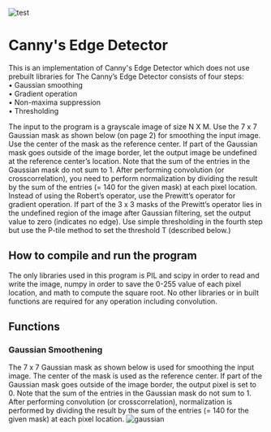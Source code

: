![test](https://raw.githubusercontent.com/dnezan/dudemen-the-game/master/img/l.gif)

# Canny's Edge Detector
This is an implementation of Canny's Edge Detector which does not use prebuilt libraries for 
The Canny’s Edge Detector consists of four steps:  
• Gaussian smoothing  
• Gradient operation  
• Non-maxima suppression  
• Thresholding  

The input to the program is a grayscale image of
size N X M. Use the 7 x 7 Gaussian mask as shown below (on page 2) for smoothing the input
image. Use the center of the mask as the reference center. If part of the Gaussian mask goes outside of
the image border, let the output image be undefined at the reference center’s location. Note that the
sum of the entries in the Gaussian mask do not sum to 1. After performing convolution (or crosscorrelation),
you need to perform normalization by dividing the result by the sum of the entries
(= 140 for the given mask) at each pixel location. Instead of using the Robert’s operator, use the
Prewitt’s operator for gradient operation. If part of the 3 x 3 masks of the Prewitt’s operator lies in
the undefined region of the image after Gaussian filtering, set the output value to zero (indicates
no edge). Use simple thresholding in the fourth step but use the P-tile method to set the threshold T
(described below.)

## How to compile and run the program
The only libraries used in this program is PIL and scipy in order to read and write the image, numpy in order to save the 0-255 value of each pixel location, and math to compute the square root. No other libraries or in built functions are required for any operation including convolution. 

## Functions
### Gaussian Smoothening
The 7 x 7 Gaussian mask as shown below is used for smoothing the input
image. The center of the mask is used as the reference center. If part of the Gaussian mask goes outside of
the image border, the output pixel is set to 0. Note that the
sum of the entries in the Gaussian mask do not sum to 1. After performing convolution (or crosscorrelation),
normalization is performed by dividing the result by the sum of the entries
(= 140 for the given mask) at each pixel location.
![gaussian](https://raw.githubusercontent.com/dnezan/dudemen-the-game/master/img/l.gif)
